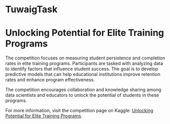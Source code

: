 # TuwaigTask

# Unlocking Potential for Elite Training Programs

The competition focuses on measuring student persistence and completion rates in elite training programs. Participants are tasked with analyzing data to identify factors that influence student success. The goal is to develop predictive models that can help educational institutions improve retention rates and enhance program effectiveness. 

The competition encourages collaboration and knowledge sharing among data scientists and educators to unlock the potential of students in these programs.

For more information, visit the competition page on Kaggle: [Unlocking Potential for Elite Training Programs](https://www.kaggle.com/competitions/measuring-student-persistence-and-completion-rate).
